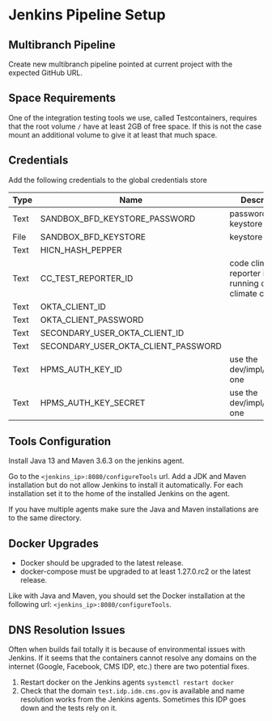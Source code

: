 # Jenkins Pipeline Setup

## Multibranch Pipeline

Create new multibranch pipeline pointed at current project with the expected GitHub URL.

## Space Requirements

One of the integration testing tools we use, called Testcontainers, requires that the 
root volume `/` have at least 2GB of free space. If this is not the case mount an additional
volume to give it at least that much space.

## Credentials

Add the following credentials to the global credentials store

| Type | Name | Description
| ----- | ----- | ------ |
| Text | SANDBOX_BFD_KEYSTORE_PASSWORD | password to keystore
| File | SANDBOX_BFD_KEYSTORE | keystore file
| Text | HICN_HASH_PEPPER | 
| Text | CC_TEST_REPORTER_ID | code climate test reporter id for running code climate checks
| Text | OKTA_CLIENT_ID | 
| Text | OKTA_CLIENT_PASSWORD | 
| Text | SECONDARY_USER_OKTA_CLIENT_ID | 
| Text | SECONDARY_USER_OKTA_CLIENT_PASSWORD | 
| Text | HPMS_AUTH_KEY_ID | use the dev/impl/sandbox one
| Text | HPMS_AUTH_KEY_SECRET | use the dev/impl/sandbox one


## Tools Configuration

Install Java 13 and Maven 3.6.3 on the jenkins agent.

Go to the `<jenkins_ip>:8080/configureTools` url. Add a JDK and Maven installation
but do not allow Jenkins to install it automatically. For each installation set it to the home of the
installed Jenkins on the agent.

If you have multiple agents make sure the Java and Maven installations are to the same directory.

## Docker Upgrades

* Docker should be upgraded to the latest release.
* docker-compose must be upgraded to at least 1.27.0.rc2 or the latest release.

Like with Java and Maven, you should set the Docker installation at the following url: `<jenkins_ip>:8080/configureTools`.

## DNS Resolution Issues

Often when builds fail totally it is because of environmental issues with Jenkins. If it seems that the containers
cannot resolve any domains on the internet (Google, Facebook, CMS IDP, etc.) there are two potential fixes.

1) Restart docker on the Jenkins agents `systemctl restart docker`
2) Check that the domain `test.idp.idm.cms.gov` is available and name resolution works from the Jenkins agents. Sometimes
this IDP goes down and the tests rely on it.


